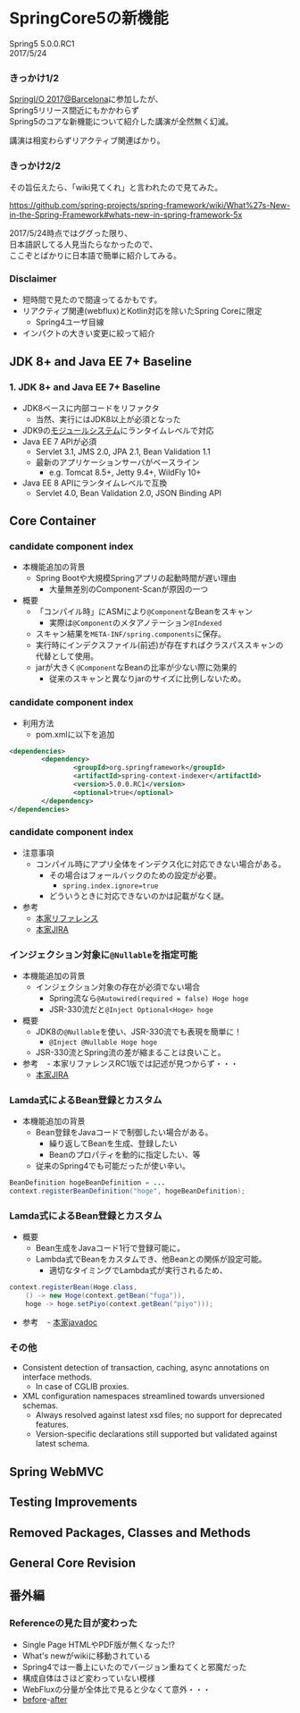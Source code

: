 SpringCore5の新機能
=====
 
Spring5 5.0.0.RC1  
2017/5/24


### きっかけ1/2

[SpringI/O 2017@Barcelona](http://2017.springio.net/)に参加したが、  
Spring5リリース間近にもかかわらず  
Spring5のコアな新機能について紹介した講演が全然無く幻滅。  

講演は相変わらずリアクティブ関連ばかり。

### きっかけ2/2

その旨伝えたら、「wiki見てくれ」と言われたので見てみた。

https://github.com/spring-projects/spring-framework/wiki/What%27s-New-in-the-Spring-Framework#whats-new-in-spring-framework-5x

2017/5/24時点ではググった限り、  
日本語訳してる人見当たらなかったので、  
ここぞとばかりに日本語で簡単に紹介してみる。

### Disclaimer

* 短時間で見たので間違ってるかもです。
* リアクティブ関連(webflux)とKotlin対応を除いたSpring Coreに限定
    * Spring4ユーザ目線
* インパクトの大きい変更に絞って紹介


JDK 8+ and Java EE 7+ Baseline
---

### 1. JDK 8+ and Java EE 7+ Baseline
- JDK8ベースに内部コードをリファクタ
    - 当然、実行にはJDK8以上が必須となった
- JDK9の[モジュールシステム](https://www.infoq.com/jp/news/2017/05/jigsaw-public-review)にランタイムレベルで対応
- Java EE 7 APIが必須
    - Servlet 3.1, JMS 2.0, JPA 2.1, Bean Validation 1.1
    - 最新のアプリケーションサーバがベースライン
        - e.g. Tomcat 8.5+, Jetty 9.4+, WildFly 10+
- Java EE 8 APIにランタイムレベルで互換
    - Servlet 4.0, Bean Validation 2.0, JSON Binding API


Core Container
---

### candidate component index
- 本機能追加の背景
    - Spring Bootや大規模Springアプリの起動時間が遅い理由
        - 大量無差別のComponent-Scanが原因の一つ
- 概要
    - 「コンパイル時」にASMにより``@Component``なBeanをスキャン
        - 実際は``@Component``のメタアノテーション``@Indexed``
    - スキャン結果を``META-INF/spring.components``に保存。
    - 実行時にインデクスファイル(前述)が存在すればクラスパススキャンの代替として使用。
    - jarが大きく``@Component``なBeanの比率が少ない際に効果的
        - 従来のスキャンと異なりjarのサイズに比例しないため。

### candidate component index
- 利用方法
    - pom.xmlに以下を追加

```xml
<dependencies>
        <dependency>
                <groupId>org.springframework</groupId>
                <artifactId>spring-context-indexer</artifactId>
                <version>5.0.0.RC1</version>
                <optional>true</optional>
        </dependency>
</dependencies>
```

### candidate component index
- 注意事項
    - コンパイル時にアプリ全体をインデクス化に対応できない場合がある。
        - その場合はフォールバックのための設定が必要。
            - ``spring.index.ignore=true``
        - どういうときに対応できないのかは記載がなく謎。
- 参考
    - [本家リファレンス](https://docs.spring.io/spring/docs/5.0.0.RC1/spring-framework-reference/core.html#beans-scanning-index)
    - [本家JIRA](https://jira.spring.io/browse/SPR-11890)


### インジェクション対象に``@Nullable``を指定可能
- 本機能追加の背景
    - インジェクション対象の存在が必須でない場合
        - Spring流なら``@Autowired(required = false) Hoge hoge``
        - JSR-330流だと``@Inject Optional<Hoge> hoge``
- 概要
    - JDK8の``@Nullable``を使い、JSR-330流でも表現を簡単に！
        - ``@Inject @Nullable Hoge hoge``
    - JSR-330流とSpring流の差が縮まることは良いこと。
- 参考
    - 本家リファレンスRC1版では記述が見つからず・・・
    - [本家JIRA](https://jira.spring.io/browse/SPR-15028)

### Lamda式によるBean登録とカスタム
 - 本機能追加の背景
     - Bean登録をJavaコードで制御したい場合がある。
         - 繰り返してBeanを生成、登録したい
         - Beanのプロパティを動的に指定したい、等
     - 従来のSpring4でも可能だったが使い辛い。

```java
BeanDefinition hogeBeanDefinition = ...
context.registerBeanDefinition("hoge", hogeBeanDefinition);
```

### Lamda式によるBean登録とカスタム
 - 概要
     - Bean生成をJavaコード1行で登録可能に。
     - Lambda式でBeanをカスタムでき、他Beanとの関係が設定可能。
         - 適切なタイミングでLambda式が実行されるため、

```java
context.registerBean(Hoge.class,
    () -> new Hoge(context.getBean("fuga")),
    hoge -> hoge.setPiyo(context.getBean("piyo")));
```

- 参考
    - [本家javadoc](http://docs.spring.io/spring/docs/5.0.0.RC1/javadoc-api/org/springframework/context/support/GenericApplicationContext.html#registerBean-java.lang.Class-java.util.function.Supplier-org.springframework.beans.factory.config.BeanDefinitionCustomizer...-)

### その他
- Consistent detection of transaction, caching, async annotations on interface methods.
    - In case of CGLIB proxies.
- XML configuration namespaces streamlined towards unversioned schemas.
    - Always resolved against latest xsd files; no support for deprecated features.
    - Version-specific declarations still supported but validated against latest schema.

Spring WebMVC
---

Testing Improvements
---

Removed Packages, Classes and Methods
---

General Core Revision
---

番外編
---

### Referenceの見た目が変わった
 - Single Page HTMLやPDF版が無くなった!?
 - What's newがwikiに移動されている
 - Spring4では一番上にいたのでバージョン重ねてくと邪魔だった
 - 構成自体はさほど変わっていない模様
 - WebFluxの分量が全体比で見ると少なくて意外・・・
 - [before](https://docs.spring.io/spring/docs/4.3.x/spring-framework-reference/htmlsingle/)-[after](https://docs.spring.io/spring/docs/5.0.0.RC1/spring-framework-reference/)
